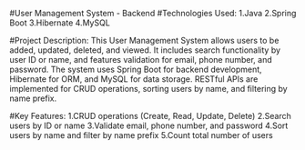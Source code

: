 #User Management System - Backend
#Technologies Used:
1.Java
2.Spring Boot
3.Hibernate
4.MySQL

#Project Description:
This User Management System allows users to be added, updated, deleted, and viewed. It includes search functionality by user ID or name, and features validation for email, phone number, and password. The system uses Spring Boot for backend development, Hibernate for ORM, and MySQL for data storage. RESTful APIs are implemented for CRUD operations, sorting users by name, and filtering by name prefix.

#Key Features:
1.CRUD operations (Create, Read, Update, Delete)
2.Search users by ID or name
3.Validate email, phone number, and password
4.Sort users by name and filter by name prefix
5.Count total number of users


